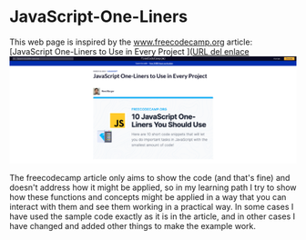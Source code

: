 # JavaScript-One-Liners
 This web page is inspired by the www.freecodecamp.org article:
 [JavaScript One-Liners to Use in Every Project
]([URL del enlace](https://www.freecodecamp.org/news/javascript-one-liners-to-use-in-every-project/)
 ![Texto alternativo](images/header-image.png)

The freecodecamp article only aims to show the code (and that's fine) and doesn't address how it might be applied, so in my learning path I try to show how these functions and concepts might be applied in a way that you can interact with them and see them working in a practical way. In some cases I have used the sample code exactly as it is in the article, and in other cases I have changed and added other things to make the example work. 
